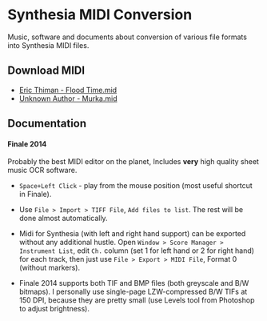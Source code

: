 Synthesia MIDI Conversion
=========================

Music, software and documents about conversion of various file formats into Synthesia MIDI files.


Download MIDI
-------------

* [Eric Thiman - Flood Time.mid](midi/Eric%20Thiman%20-%20Flood%20Time.mid?raw=true)
* [Unknown Author - Murka.mid](midi/Unknown%20Author%20-%20Murka.mid?raw=true)


Documentation
-------------

#### Finale 2014

Probably the best MIDI editor on the planet, Includes **very** high quality sheet music OCR software.

* `Space+Left Click` - play from the mouse position (most useful shortcut in Finale).

* Use `File > Import > TIFF File`, `Add files to list`. The rest will be done almost automatically.

* Midi for Synthesia (with left and right hand support) can be exported without any additional hustle.
	Open `Window > Score Manager > Instrument List`, edit `Ch.` column (set 1 for left hand or 2 for right hand)
	for each track, then just use `File > Export > MIDI File`, Format 0 (without markers).

* Finale 2014 supports both TIF and BMP files (both greyscale and B/W bitmaps). I personally use single-page
	LZW-compressed B/W TIFs at 150 DPI, because they are pretty small (use Levels tool from Photoshop to adjust brightness).


